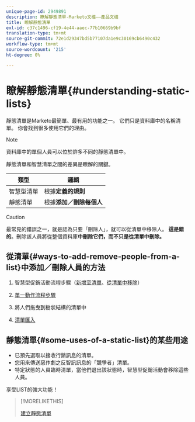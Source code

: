```yaml
---
unique-page-id: 2949891
description: 瞭解靜態清單-Marketo文檔——產品文檔
title: 瞭解靜態清單
exl-id: c37c1496-cf19-4e44-aaec-77b10669b9bf
translation-type: tm+mt
source-git-commit: 72e1d29347bd5b77107da1e9c30169cb6490c432
workflow-type: tm+mt
source-wordcount: '215'
ht-degree: 0%

---
```


# 瞭解靜態清單{#understanding-static-lists}

靜態清單是Marketo最簡單、最有用的功能之一。 它們只是資料庫中的名稱清單。 你會找到很多使用它們的理由。

>[!NOTE]
>
>資料庫中的單個人員可以位於許多不同的靜態清單中。

靜態清單和智慧清單之間的差異是瞭解的關鍵。

| 類型 | 邏輯 |
|---|---|
| 智慧型清單 | 根據&#x200B;**定義的規則** |
| 靜態清單 | 根據&#x200B;**添加／刪除每個人** |

>[!CAUTION]
>
>最常見的錯誤之一，就是認為只要「刪除人」，就可以從清單中移除人。 **這是錯的**。刪除該人員將從整個資料庫&#x200B;**中刪除它們，而不只是從清單中刪除。**

## 從清單{#ways-to-add-remove-people-from-a-list}中添加／刪除人員的方法

1. 智慧型促銷活動流程步驟（[新增至清單](/help/marketo/product-docs/core-marketo-concepts/smart-campaigns/flow-actions/add-to-list.md)、[從清單中移除](/help/marketo/product-docs/core-marketo-concepts/smart-campaigns/flow-actions/remove-from-list.md)）

1. [單一動作流程步驟](/help/marketo/product-docs/core-marketo-concepts/smart-lists-and-static-lists/using-smart-lists/run-a-single-flow-step-from-a-smart-list.md)
1. 將人們拖曳到樹狀結構的清單中
1. [清單匯入](/help/marketo/getting-started/quick-wins/import-a-list-of-people.md)

## 靜態清單{#some-uses-of-a-static-list}的某些用途

* 已預先選取以接收行銷訊息的清單。
* 您用來傳送惡作劇之反智訊訊息的「競爭者」清單。
* 特定狀態的人員臨時清單，當他們退出該狀態時，智慧型促銷活動會移除這些人員。

享受LIST的強大功能！

>[!MORELIKETHIS]
>
>[建立靜態清單](/help/marketo/product-docs/core-marketo-concepts/smart-lists-and-static-lists/static-lists/create-a-static-list.md)
